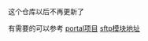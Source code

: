 这个仓库以后不再更新了

有需要的可以参考
[portal项目](https://gitee.com/xuelingkang/portal)
[sftp模块地址](https://gitee.com/xuelingkang/portal/tree/master/boot/starter/sftp)
